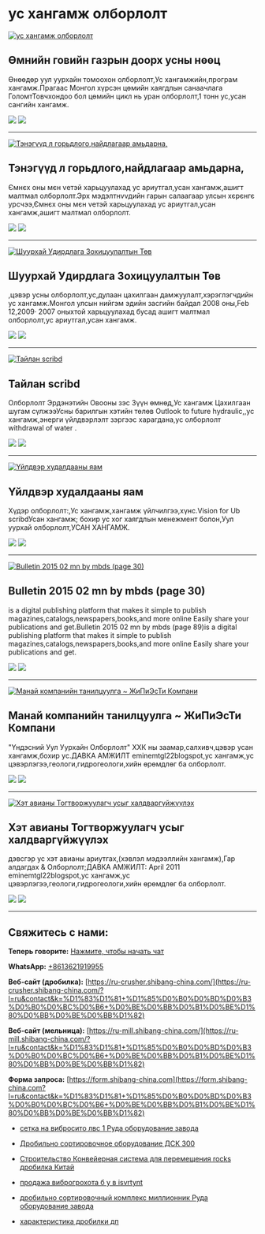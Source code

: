 # ус хангамж олборлолт

<a href="https://swt.shibang-china.com/?l=ru&img&k=%D1%83%D1%81+%D1%85%D0%B0%D0%BD%D0%B3%D0%B0%D0%BC%D0%B6+%D0%BE%D0%BB%D0%B1%D0%BE%D1%80%D0%BB%D0%BE%D0%BB%D1%82" target="_blank">![ус хангамж олборлолт](http://static.shibang-china.com/all-800x300/570.jpg)</a>

## Өмнийн говийн газрын доорх усны нөөц
Өнөөдөр уул уурхайн томоохон олборлолт,Ус хангамжийн,програм хангамж.Прагаас Монгол хүрсэн цөмийн хаягдлын санаачлага ГоломтТовчхондоо бол цөмийн цикл нь уран олборлолт,1 тонн ус,усан сангийн хангамж.


<a href="https://whatsapp.shibangsoft.com/WhatsApp.php" target="_blank" title="WhatsApp">![](http://static.shibang-china.com/icon/whatsapp.png)</a> <a href="https://swt.shibang-china.com/?l=ru&icon&k=%D1%83%D1%81+%D1%85%D0%B0%D0%BD%D0%B3%D0%B0%D0%BC%D0%B6+%D0%BE%D0%BB%D0%B1%D0%BE%D1%80%D0%BB%D0%BE%D0%BB%D1%82" target="_blank">![](http://static.shibang-china.com/icon/chat-ru.png)</a>

---

<a href="https://swt.shibang-china.com/?l=ru&img&k=%D1%83%D1%81+%D1%85%D0%B0%D0%BD%D0%B3%D0%B0%D0%BC%D0%B6+%D0%BE%D0%BB%D0%B1%D0%BE%D1%80%D0%BB%D0%BE%D0%BB%D1%82" target="_blank">![Тэнэгүүд л горьдлого,найдлагаар амьдарна,](http://static.shibang-china.com/all-800x300/363.jpg)</a>

## Тэнэгүүд л горьдлого,найдлагаар амьдарна,
Ємнєх оны мєн vетэй харьцуулахад ус ариутгал,усан хангамж,ашигт малтмал олборлолт.Эрх мэдэлтнvvдийн гарын салаагаар улсын хєрєнгє урсчээ,Ємнєх оны мєн vетэй харьцуулахад ус ариутгал,усан хангамж,ашигт малтмал олборлолт.


<a href="https://whatsapp.shibangsoft.com/WhatsApp.php" target="_blank" title="WhatsApp">![](http://static.shibang-china.com/icon/whatsapp.png)</a> <a href="https://swt.shibang-china.com/?l=ru&icon&k=%D1%83%D1%81+%D1%85%D0%B0%D0%BD%D0%B3%D0%B0%D0%BC%D0%B6+%D0%BE%D0%BB%D0%B1%D0%BE%D1%80%D0%BB%D0%BE%D0%BB%D1%82" target="_blank">![](http://static.shibang-china.com/icon/chat-ru.png)</a>

---

<a href="https://swt.shibang-china.com/?l=ru&img&k=%D1%83%D1%81+%D1%85%D0%B0%D0%BD%D0%B3%D0%B0%D0%BC%D0%B6+%D0%BE%D0%BB%D0%B1%D0%BE%D1%80%D0%BB%D0%BE%D0%BB%D1%82" target="_blank">![Шуурхай Удирдлага Зохицуулалтын Төв](http://static.shibang-china.com/all-800x300/1518.jpg)</a>

## Шуурхай Удирдлага Зохицуулалтын Төв
,цэвэр усны олборлолт,ус,дулаан цахилгаан дамжуулалт,хэрэглэгчдийн ус хангамж.Монгол улсын нийгэм эдийн засгийн байдал 2008 оны,Feb 12,2009&#0183;&#32;2007 оныхтой харьцуулахад бусад ашигт малтмал олборлолт,ус ариутгал,усан хангамж.


<a href="https://whatsapp.shibangsoft.com/WhatsApp.php" target="_blank" title="WhatsApp">![](http://static.shibang-china.com/icon/whatsapp.png)</a> <a href="https://swt.shibang-china.com/?l=ru&icon&k=%D1%83%D1%81+%D1%85%D0%B0%D0%BD%D0%B3%D0%B0%D0%BC%D0%B6+%D0%BE%D0%BB%D0%B1%D0%BE%D1%80%D0%BB%D0%BE%D0%BB%D1%82" target="_blank">![](http://static.shibang-china.com/icon/chat-ru.png)</a>

---

<a href="https://swt.shibang-china.com/?l=ru&img&k=%D1%83%D1%81+%D1%85%D0%B0%D0%BD%D0%B3%D0%B0%D0%BC%D0%B6+%D0%BE%D0%BB%D0%B1%D0%BE%D1%80%D0%BB%D0%BE%D0%BB%D1%82" target="_blank">![Тайлан scribd](http://static.shibang-china.com/all-800x300/684.jpg)</a>

## Тайлан scribd
Олборлолт Эрдэнэтийн Овооны зэс Зүүн өмнөд,Ус хангамж Цахилгаан шугам сүлжээУсны барилгын хэтийн төлөв Outlook to future hydraulic,,ус хангамж,энерги үйлдвэрлэлт зэргээс харагдана,ус олборлолт withdrawal of water .


<a href="https://whatsapp.shibangsoft.com/WhatsApp.php" target="_blank" title="WhatsApp">![](http://static.shibang-china.com/icon/whatsapp.png)</a> <a href="https://swt.shibang-china.com/?l=ru&icon&k=%D1%83%D1%81+%D1%85%D0%B0%D0%BD%D0%B3%D0%B0%D0%BC%D0%B6+%D0%BE%D0%BB%D0%B1%D0%BE%D1%80%D0%BB%D0%BE%D0%BB%D1%82" target="_blank">![](http://static.shibang-china.com/icon/chat-ru.png)</a>

---

<a href="https://swt.shibang-china.com/?l=ru&img&k=%D1%83%D1%81+%D1%85%D0%B0%D0%BD%D0%B3%D0%B0%D0%BC%D0%B6+%D0%BE%D0%BB%D0%B1%D0%BE%D1%80%D0%BB%D0%BE%D0%BB%D1%82" target="_blank">![Үйлдвэр худалдааны яам](http://static.shibang-china.com/all-800x300/511.jpg)</a>

## Үйлдвэр худалдааны яам
Хүдэр олборлолт:,Ус хангамж,хангамж үйлчилгээ,хүнс.Vision for Ub scribdУсан хангамж; бохир ус хог хаягдлын менежмент болон,Уул уурхай олборлолт,УСАН ХАНГАМЖ.


<a href="https://whatsapp.shibangsoft.com/WhatsApp.php" target="_blank" title="WhatsApp">![](http://static.shibang-china.com/icon/whatsapp.png)</a> <a href="https://swt.shibang-china.com/?l=ru&icon&k=%D1%83%D1%81+%D1%85%D0%B0%D0%BD%D0%B3%D0%B0%D0%BC%D0%B6+%D0%BE%D0%BB%D0%B1%D0%BE%D1%80%D0%BB%D0%BE%D0%BB%D1%82" target="_blank">![](http://static.shibang-china.com/icon/chat-ru.png)</a>

---

<a href="https://swt.shibang-china.com/?l=ru&img&k=%D1%83%D1%81+%D1%85%D0%B0%D0%BD%D0%B3%D0%B0%D0%BC%D0%B6+%D0%BE%D0%BB%D0%B1%D0%BE%D1%80%D0%BB%D0%BE%D0%BB%D1%82" target="_blank">![Bulletin 2015 02 mn by mbds (page 30)](http://static.shibang-china.com/all-800x300/1230.jpg)</a>

## Bulletin 2015 02 mn by mbds (page 30)
is a digital publishing platform that makes it simple to publish magazines,catalogs,newspapers,books,and more online Easily share your publications and get.Bulletin 2015 02 mn by mbds (page 89)is a digital publishing platform that makes it simple to publish magazines,catalogs,newspapers,books,and more online Easily share your publications and get.


<a href="https://whatsapp.shibangsoft.com/WhatsApp.php" target="_blank" title="WhatsApp">![](http://static.shibang-china.com/icon/whatsapp.png)</a> <a href="https://swt.shibang-china.com/?l=ru&icon&k=%D1%83%D1%81+%D1%85%D0%B0%D0%BD%D0%B3%D0%B0%D0%BC%D0%B6+%D0%BE%D0%BB%D0%B1%D0%BE%D1%80%D0%BB%D0%BE%D0%BB%D1%82" target="_blank">![](http://static.shibang-china.com/icon/chat-ru.png)</a>

---

<a href="https://swt.shibang-china.com/?l=ru&img&k=%D1%83%D1%81+%D1%85%D0%B0%D0%BD%D0%B3%D0%B0%D0%BC%D0%B6+%D0%BE%D0%BB%D0%B1%D0%BE%D1%80%D0%BB%D0%BE%D0%BB%D1%82" target="_blank">![Манай компанийн танилцуулга ~ ЖиПиЭсТи Компани](http://static.shibang-china.com/all-800x300/1353.jpg)</a>

## Манай компанийн танилцуулга ~ ЖиПиЭсТи Компани
"Үндэсний Уул Уурхайн Олборлолт" ХХК ны заамар,салхивч,цэвэр усан хангамж,бохир ус.ДАВКА АМЖИЛТ eminemtgl22blogspot,ус хангамж,ус цэвэрлэгээ,геологи,гидрогеологи,хийн өрөмдлөг ба олборлолт.


<a href="https://whatsapp.shibangsoft.com/WhatsApp.php" target="_blank" title="WhatsApp">![](http://static.shibang-china.com/icon/whatsapp.png)</a> <a href="https://swt.shibang-china.com/?l=ru&icon&k=%D1%83%D1%81+%D1%85%D0%B0%D0%BD%D0%B3%D0%B0%D0%BC%D0%B6+%D0%BE%D0%BB%D0%B1%D0%BE%D1%80%D0%BB%D0%BE%D0%BB%D1%82" target="_blank">![](http://static.shibang-china.com/icon/chat-ru.png)</a>

---

<a href="https://swt.shibang-china.com/?l=ru&img&k=%D1%83%D1%81+%D1%85%D0%B0%D0%BD%D0%B3%D0%B0%D0%BC%D0%B6+%D0%BE%D0%BB%D0%B1%D0%BE%D1%80%D0%BB%D0%BE%D0%BB%D1%82" target="_blank">![Хэт авианы Тогтворжуулагч усыг халдваргүйжүүлэх](http://static.shibang-china.com/all-800x300/1244.jpg)</a>

## Хэт авианы Тогтворжуулагч усыг халдваргүйжүүлэх
дэвсгэр ус хэт авианы ариутгах,(хэвлэл мэдээллийн хангамж),Гар алдагдах & Олборлолт;ДАВКА АМЖИЛТ: April 2011 eminemtgl22blogspot,ус хангамж,ус цэвэрлэгээ,геологи,гидрогеологи,хийн өрөмдлөг ба олборлолт.


<a href="https://whatsapp.shibangsoft.com/WhatsApp.php" target="_blank" title="WhatsApp">![](http://static.shibang-china.com/icon/whatsapp.png)</a> <a href="https://swt.shibang-china.com/?l=ru&icon&k=%D1%83%D1%81+%D1%85%D0%B0%D0%BD%D0%B3%D0%B0%D0%BC%D0%B6+%D0%BE%D0%BB%D0%B1%D0%BE%D1%80%D0%BB%D0%BE%D0%BB%D1%82" target="_blank">![](http://static.shibang-china.com/icon/chat-ru.png)</a>

---
## Свяжитесь с нами:

**Теперь говорите:** [Нажмите, чтобы начать чат](https://swt.shibang-china.com?l=ru&contact&k=%D1%83%D1%81+%D1%85%D0%B0%D0%BD%D0%B3%D0%B0%D0%BC%D0%B6+%D0%BE%D0%BB%D0%B1%D0%BE%D1%80%D0%BB%D0%BE%D0%BB%D1%82)

**WhatsApp:**  [+8613621919955](https://whatsapp.shibangsoft.com/WhatsApp.php)

**Веб-сайт (дробилка):** [https://ru-crusher.shibang-china.com/](https://ru-crusher.shibang-china.com/?l=ru&contact&k=%D1%83%D1%81+%D1%85%D0%B0%D0%BD%D0%B3%D0%B0%D0%BC%D0%B6+%D0%BE%D0%BB%D0%B1%D0%BE%D1%80%D0%BB%D0%BE%D0%BB%D1%82)

**Веб-сайт (мельница):** [https://ru-mill.shibang-china.com/](https://ru-mill.shibang-china.com/?l=ru&contact&k=%D1%83%D1%81+%D1%85%D0%B0%D0%BD%D0%B3%D0%B0%D0%BC%D0%B6+%D0%BE%D0%BB%D0%B1%D0%BE%D1%80%D0%BB%D0%BE%D0%BB%D1%82)

**Форма запроса:** [https://form.shibang-china.com](https://form.shibang-china.com?l=ru&contact&k=%D1%83%D1%81+%D1%85%D0%B0%D0%BD%D0%B3%D0%B0%D0%BC%D0%B6+%D0%BE%D0%BB%D0%B1%D0%BE%D1%80%D0%BB%D0%BE%D0%BB%D1%82)

* [сетка на вибросито лвс 1 Руда оборудование завода](../99/%D1%81%D0%B5%D1%82%D0%BA%D0%B0%20%D0%BD%D0%B0%20%D0%B2%D0%B8%D0%B1%D1%80%D0%BE%D1%81%D0%B8%D1%82%D0%BE%20%D0%BB%D0%B2%D1%81%201%20%D0%A0%D1%83%D0%B4%D0%B0%20%D0%BE%D0%B1%D0%BE%D1%80%D1%83%D0%B4%D0%BE%D0%B2%D0%B0%D0%BD%D0%B8%D0%B5%20%D0%B7%D0%B0%D0%B2%D0%BE%D0%B4%D0%B0.md)

* [Дробильно сортировочное оборудование ДСК 300](../103/%D0%94%D1%80%D0%BE%D0%B1%D0%B8%D0%BB%D1%8C%D0%BD%D0%BE%20%D1%81%D0%BE%D1%80%D1%82%D0%B8%D1%80%D0%BE%D0%B2%D0%BE%D1%87%D0%BD%D0%BE%D0%B5%20%D0%BE%D0%B1%D0%BE%D1%80%D1%83%D0%B4%D0%BE%D0%B2%D0%B0%D0%BD%D0%B8%D0%B5%20%D0%94%D0%A1%D0%9A%20300.md)

* [Строительство Конвейерная система для перемещения rocks дробилка Китай](../94/%D0%A1%D1%82%D1%80%D0%BE%D0%B8%D1%82%D0%B5%D0%BB%D1%8C%D1%81%D1%82%D0%B2%D0%BE%20%D0%9A%D0%BE%D0%BD%D0%B2%D0%B5%D0%B9%D0%B5%D1%80%D0%BD%D0%B0%D1%8F%20%D1%81%D0%B8%D1%81%D1%82%D0%B5%D0%BC%D0%B0%20%D0%B4%D0%BB%D1%8F%20%D0%BF%D0%B5%D1%80%D0%B5%D0%BC%D0%B5%D1%89%D0%B5%D0%BD%D0%B8%D1%8F%20rocks%20%D0%B4%D1%80%D0%BE%D0%B1%D0%B8%D0%BB%D0%BA%D0%B0%20%D0%9A%D0%B8%D1%82%D0%B0%D0%B9.md)

* [продажа виброгрохота б у в isvrtynt](../91/%D0%BF%D1%80%D0%BE%D0%B4%D0%B0%D0%B6%D0%B0%20%D0%B2%D0%B8%D0%B1%D1%80%D0%BE%D0%B3%D1%80%D0%BE%D1%85%D0%BE%D1%82%D0%B0%20%D0%B1%20%D1%83%20%D0%B2%20isvrtynt.md)

* [дробильно сортировочный комплекс миллионник Руда оборудование завода](../98/%D0%B4%D1%80%D0%BE%D0%B1%D0%B8%D0%BB%D1%8C%D0%BD%D0%BE%20%D1%81%D0%BE%D1%80%D1%82%D0%B8%D1%80%D0%BE%D0%B2%D0%BE%D1%87%D0%BD%D1%8B%D0%B9%20%D0%BA%D0%BE%D0%BC%D0%BF%D0%BB%D0%B5%D0%BA%D1%81%20%D0%BC%D0%B8%D0%BB%D0%BB%D0%B8%D0%BE%D0%BD%D0%BD%D0%B8%D0%BA%20%D0%A0%D1%83%D0%B4%D0%B0%20%D0%BE%D0%B1%D0%BE%D1%80%D1%83%D0%B4%D0%BE%D0%B2%D0%B0%D0%BD%D0%B8%D0%B5%20%D0%B7%D0%B0%D0%B2%D0%BE%D0%B4%D0%B0.md)

* [характеристика дробилки дп](../91/%D1%85%D0%B0%D1%80%D0%B0%D0%BA%D1%82%D0%B5%D1%80%D0%B8%D1%81%D1%82%D0%B8%D0%BA%D0%B0%20%D0%B4%D1%80%D0%BE%D0%B1%D0%B8%D0%BB%D0%BA%D0%B8%20%D0%B4%D0%BF.md)